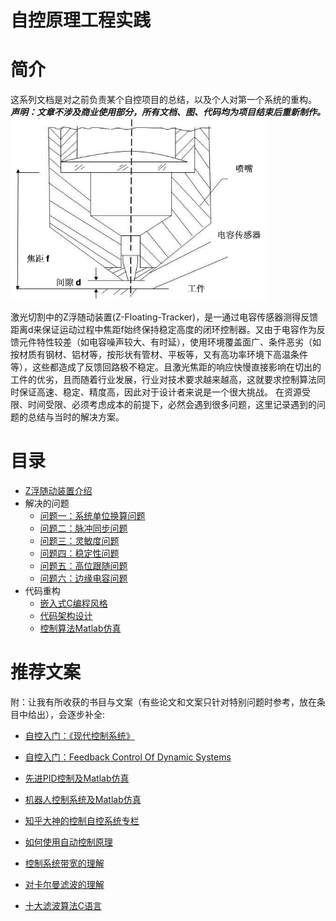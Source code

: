 自控原理工程实践
======
# 简介
这系列文档是对之前负责某个自控项目的总结，以及个人对第一个系统的重构。
***声明：文章不涉及商业使用部分，所有文档、图、代码均为项目结束后重新制作。***
![z_floating_tracker][1]

激光切割中的Z浮随动装置(Z-Floating-Tracker)，是一通过电容传感器测得反馈距离d来保证运动过程中焦距f始终保持稳定高度的闭环控制器。又由于电容作为反馈元件特性较差（如电容噪声较大、有时延），使用环境覆盖面广、条件恶劣（如按材质有钢材、铝材等，按形状有管材、平板等，又有高功率环境下高温条件等），这些都造成了反馈回路极不稳定。且激光焦距的响应快慢直接影响在切出的工件的优劣，且而随着行业发展，行业对技术要求越来越高，这就要求控制算法同时保证高速、稳定、精度高，因此对于设计者来说是一个很大挑战。
在资源受限、时间受限、必须考虑成本的前提下，必然会遇到很多问题，这里记录遇到的问题的总结与当时的解决方案。
# 目录
* [Z浮随动装置介绍][introduction]
* 解决的问题
	* [问题一：系统单位换算问题][problem1]
	* [问题二：脉冲同步问题][problem2]
	* [问题三：灵敏度问题][problem3]
	* [问题四：稳定性问题][problem4]
	* [问题五：高位跟随问题][problem5]
	* [问题六：边缘电容问题][problem6]
* 代码重构
	*  [嵌入式C编程风格][reconsitution1]
	*  [代码架构设计][reconsitution2]
	*  [控制算法Matlab仿真][reconsitution3]
# 推荐文案
附：让我有所收获的书目与文案（有些论文和文案只针对特别问题时参考，放在条目中给出），会逐步补全:
* [自控入门：《现代控制系统》][2]
* [自控入门：Feedback Control Of Dynamic Systems][3]
* [先进PID控制及Matlab仿真][4]
* [机器人控制系统及Matlab仿真][5]
* [知乎大神的控制自控系统专栏][6]
* [如何使用自动控制原理][7]
* [控制系统带宽的理解][8]
* [对卡尔曼滤波的理解][9]
* [十大滤波算法C语言][10]

  [introduction]: ./docs/Introduction.md
  [problem1]: ./docs/Problem1.md
  [problem2]: ./docs/Problem2.md
  [problem3]: ./docs/Problem3.md
  [problem4]: ./docs/Problem4.md
  [problem5]: ./docs/Problem5.md
  [problem6]: ./docs/Problem6.md
  [reconsitution1]: ./docs/Reconsitution1.md
  [reconsitution2]: ./docs/Reconsitution2.md
  [reconsitution3]: ./docs/Reconsitution3.md


  [1]: ./img/laser.png
  [2]: http://www.xuexi111.com/book/jishu/322.html
  [3]: https://www.researchgate.net/publication/225075468_Feedback_Control_Of_Dynamic_Systems
  [4]: https://pan.baidu.com/s/1rIxk0
  [5]: http://down.51cto.com/zt/5272
  [6]: https://zhuanlan.zhihu.com/control
  [7]: https://www.zhihu.com/question/34329121
  [8]: https://www.zhihu.com/question/40756707?sort=created
  [9]: https://www.zhihu.com/question/23971601
  [10]: http://blog.csdn.net/qincode/article/details/50727016